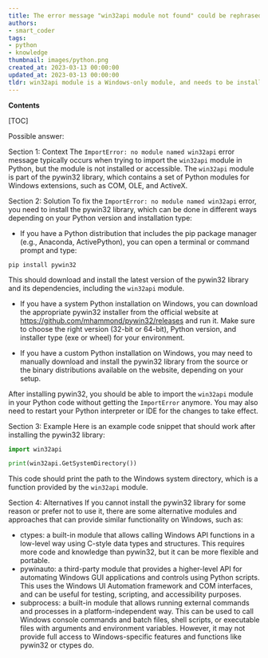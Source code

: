 ```yaml
---
title: The error message "win32api module not found" could be rephrased as "importerror unable to locate win32api module."
authors:
- smart_coder
tags:
- python
- knowledge
thumbnail: images/python.png
created_at: 2023-03-13 00:00:00
updated_at: 2023-03-13 00:00:00
tldr: win32api module is a Windows-only module, and needs to be installed separately in Python before it can be used.
---
```


**Contents**

[TOC]

Possible answer:

Section 1: Context
The `ImportError: no module named win32api` error message typically occurs when trying to import the `win32api` module in Python, but the module is not installed or accessible. The `win32api` module is part of the pywin32 library, which contains a set of Python modules for Windows extensions, such as COM, OLE, and ActiveX.

Section 2: Solution
To fix the `ImportError: no module named win32api` error, you need to install the pywin32 library, which can be done in different ways depending on your Python version and installation type:

- If you have a Python distribution that includes the pip package manager (e.g., Anaconda, ActivePython), you can open a terminal or command prompt and type:
```
pip install pywin32
```
This should download and install the latest version of the pywin32 library and its dependencies, including the `win32api` module.

- If you have a system Python installation on Windows, you can download the appropriate pywin32 installer from the official website at https://github.com/mhammond/pywin32/releases and run it. Make sure to choose the right version (32-bit or 64-bit), Python version, and installer type (exe or wheel) for your environment.

- If you have a custom Python installation on Windows, you may need to manually download and install the pywin32 library from the source or the binary distributions available on the website, depending on your setup.

After installing pywin32, you should be able to import the `win32api` module in your Python code without getting the `ImportError` anymore. You may also need to restart your Python interpreter or IDE for the changes to take effect.

Section 3: Example
Here is an example code snippet that should work after installing the pywin32 library:
```python
import win32api

print(win32api.GetSystemDirectory())
```
This code should print the path to the Windows system directory, which is a function provided by the `win32api` module.

Section 4: Alternatives
If you cannot install the pywin32 library for some reason or prefer not to use it, there are some alternative modules and approaches that can provide similar functionality on Windows, such as:
- ctypes: a built-in module that allows calling Windows API functions in a low-level way using C-style data types and structures. This requires more code and knowledge than pywin32, but it can be more flexible and portable.
- pywinauto: a third-party module that provides a higher-level API for automating Windows GUI applications and controls using Python scripts. This uses the Windows UI Automation framework and COM interfaces, and can be useful for testing, scripting, and accessibility purposes.
- subprocess: a built-in module that allows running external commands and processes in a platform-independent way. This can be used to call Windows console commands and batch files, shell scripts, or executable files with arguments and environment variables. However, it may not provide full access to Windows-specific features and functions like pywin32 or ctypes do.
